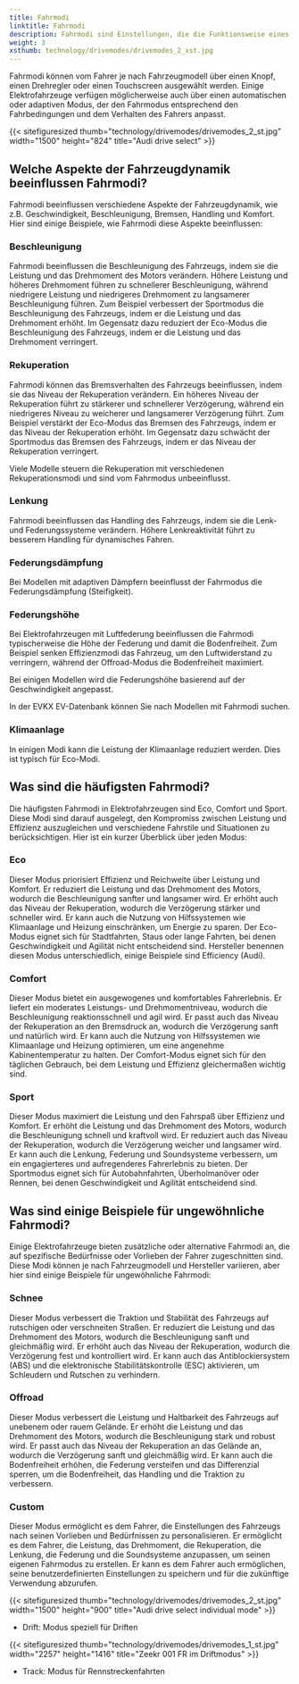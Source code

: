```yaml
---
title: Fahrmodi
linktitle: Fahrmodi
description: Fahrmodi sind Einstellungen, die die Funktionsweise eines Elektrofahrzeugs verändern, wie z.B. Beschleunigung, Bremsen, Lenkung, Federung und Rekuperation.
weight: 3
xsthumb: technology/drivemodes/drivemodes_2_xst.jpg
---
```

<!-- markdownlint-disable MD033 -->

Fahrmodi können vom Fahrer je nach Fahrzeugmodell über einen Knopf, einen Drehregler oder einen Touchscreen ausgewählt werden. Einige Elektrofahrzeuge verfügen möglicherweise auch über einen automatischen oder adaptiven Modus, der den Fahrmodus entsprechend den Fahrbedingungen und dem Verhalten des Fahrers anpasst.

{{< sitefiguresized thumb="technology/drivemodes/drivemodes_2_st.jpg" width="1500" height="824" title="Audi drive select" >}}

## Welche Aspekte der Fahrzeugdynamik beeinflussen Fahrmodi?

Fahrmodi beeinflussen verschiedene Aspekte der Fahrzeugdynamik, wie z.B. Geschwindigkeit, Beschleunigung, Bremsen, Handling und Komfort. Hier sind einige Beispiele, wie Fahrmodi diese Aspekte beeinflussen:

### Beschleunigung

Fahrmodi beeinflussen die Beschleunigung des Fahrzeugs, indem sie die Leistung und das Drehmoment des Motors verändern. Höhere Leistung und höheres Drehmoment führen zu schnellerer Beschleunigung, während niedrigere Leistung und niedrigeres Drehmoment zu langsamerer Beschleunigung führen. Zum Beispiel verbessert der Sportmodus die Beschleunigung des Fahrzeugs, indem er die Leistung und das Drehmoment erhöht. Im Gegensatz dazu reduziert der Eco-Modus die Beschleunigung des Fahrzeugs, indem er die Leistung und das Drehmoment verringert.

### Rekuperation

Fahrmodi können das Bremsverhalten des Fahrzeugs beeinflussen, indem sie das Niveau der Rekuperation verändern. Ein höheres Niveau der Rekuperation führt zu stärkerer und schnellerer Verzögerung, während ein niedrigeres Niveau zu weicherer und langsamerer Verzögerung führt. Zum Beispiel verstärkt der Eco-Modus das Bremsen des Fahrzeugs, indem er das Niveau der Rekuperation erhöht. Im Gegensatz dazu schwächt der Sportmodus das Bremsen des Fahrzeugs, indem er das Niveau der Rekuperation verringert.

Viele Modelle steuern die Rekuperation mit verschiedenen Rekuperationsmodi und sind vom Fahrmodus unbeeinflusst.

### Lenkung

Fahrmodi beeinflussen das Handling des Fahrzeugs, indem sie die Lenk- und Federungssysteme verändern. Höhere Lenkreaktivität führt zu besserem Handling für dynamisches Fahren.

### Federungsdämpfung

Bei Modellen mit adaptiven Dämpfern beeinflusst der Fahrmodus die Federungsdämpfung (Steifigkeit).

### Federungshöhe

Bei Elektrofahrzeugen mit Luftfederung beeinflussen die Fahrmodi typischerweise die Höhe der Federung und damit die Bodenfreiheit. Zum Beispiel senken Effizienzmodi das Fahrzeug, um den Luftwiderstand zu verringern, während der Offroad-Modus die Bodenfreiheit maximiert.

Bei einigen Modellen wird die Federungshöhe basierend auf der Geschwindigkeit angepasst.

In der EVKX EV-Datenbank können Sie nach Modellen mit Fahrmodi suchen.

### Klimaanlage

In einigen Modi kann die Leistung der Klimaanlage reduziert werden. Dies ist typisch für Eco-Modi.

## Was sind die häufigsten Fahrmodi?

Die häufigsten Fahrmodi in Elektrofahrzeugen sind Eco, Comfort und Sport. Diese Modi sind darauf ausgelegt, den Kompromiss zwischen Leistung und Effizienz auszugleichen und verschiedene Fahrstile und Situationen zu berücksichtigen. Hier ist ein kurzer Überblick über jeden Modus:

### Eco

Dieser Modus priorisiert Effizienz und Reichweite über Leistung und Komfort. Er reduziert die Leistung und das Drehmoment des Motors, wodurch die Beschleunigung sanfter und langsamer wird. Er erhöht auch das Niveau der Rekuperation, wodurch die Verzögerung stärker und schneller wird. Er kann auch die Nutzung von Hilfssystemen wie Klimaanlage und Heizung einschränken, um Energie zu sparen. Der Eco-Modus eignet sich für Stadtfahrten, Staus oder lange Fahrten, bei denen Geschwindigkeit und Agilität nicht entscheidend sind. Hersteller benennen diesen Modus unterschiedlich, einige Beispiele sind Efficiency (Audi).

### Comfort

Dieser Modus bietet ein ausgewogenes und komfortables Fahrerlebnis. Er liefert ein moderates Leistungs- und Drehmomentniveau, wodurch die Beschleunigung reaktionsschnell und agil wird. Er passt auch das Niveau der Rekuperation an den Bremsdruck an, wodurch die Verzögerung sanft und natürlich wird. Er kann auch die Nutzung von Hilfssystemen wie Klimaanlage und Heizung optimieren, um eine angenehme Kabinentemperatur zu halten. Der Comfort-Modus eignet sich für den täglichen Gebrauch, bei dem Leistung und Effizienz gleichermaßen wichtig sind.

### Sport

Dieser Modus maximiert die Leistung und den Fahrspaß über Effizienz und Komfort. Er erhöht die Leistung und das Drehmoment des Motors, wodurch die Beschleunigung schnell und kraftvoll wird. Er reduziert auch das Niveau der Rekuperation, wodurch die Verzögerung weicher und langsamer wird. Er kann auch die Lenkung, Federung und Soundsysteme verbessern, um ein engagierteres und aufregenderes Fahrerlebnis zu bieten. Der Sportmodus eignet sich für Autobahnfahrten, Überholmanöver oder Rennen, bei denen Geschwindigkeit und Agilität entscheidend sind.

## Was sind einige Beispiele für ungewöhnliche Fahrmodi?

Einige Elektrofahrzeuge bieten zusätzliche oder alternative Fahrmodi an, die auf spezifische Bedürfnisse oder Vorlieben der Fahrer zugeschnitten sind. Diese Modi können je nach Fahrzeugmodell und Hersteller variieren, aber hier sind einige Beispiele für ungewöhnliche Fahrmodi:

### Schnee

Dieser Modus verbessert die Traktion und Stabilität des Fahrzeugs auf rutschigen oder verschneiten Straßen. Er reduziert die Leistung und das Drehmoment des Motors, wodurch die Beschleunigung sanft und gleichmäßig wird. Er erhöht auch das Niveau der Rekuperation, wodurch die Verzögerung fest und kontrolliert wird. Er kann auch das Antiblockiersystem (ABS) und die elektronische Stabilitätskontrolle (ESC) aktivieren, um Schleudern und Rutschen zu verhindern.

### Offroad

Dieser Modus verbessert die Leistung und Haltbarkeit des Fahrzeugs auf unebenem oder rauem Gelände. Er erhöht die Leistung und das Drehmoment des Motors, wodurch die Beschleunigung stark und robust wird. Er passt auch das Niveau der Rekuperation an das Gelände an, wodurch die Verzögerung sanft und gleichmäßig wird. Er kann auch die Bodenfreiheit erhöhen, die Federung versteifen und das Differenzial sperren, um die Bodenfreiheit, das Handling und die Traktion zu verbessern.

### Custom

Dieser Modus ermöglicht es dem Fahrer, die Einstellungen des Fahrzeugs nach seinen Vorlieben und Bedürfnissen zu personalisieren. Er ermöglicht es dem Fahrer, die Leistung, das Drehmoment, die Rekuperation, die Lenkung, die Federung und die Soundsysteme anzupassen, um seinen eigenen Fahrmodus zu erstellen. Er kann es dem Fahrer auch ermöglichen, seine benutzerdefinierten Einstellungen zu speichern und für die zukünftige Verwendung abzurufen.

{{< sitefiguresized thumb="technology/drivemodes/drivemodes_2_st.jpg" width="1500" height="900" title="Audi drive select individual mode" >}}

- Drift: Modus speziell für Driften

{{< sitefiguresized thumb="technology/drivemodes/drivemodes_1_st.jpg" width="2257" height="1416" title="Zeekr 001 FR im Driftmodus" >}}

- Track: Modus für Rennstreckenfahrten

